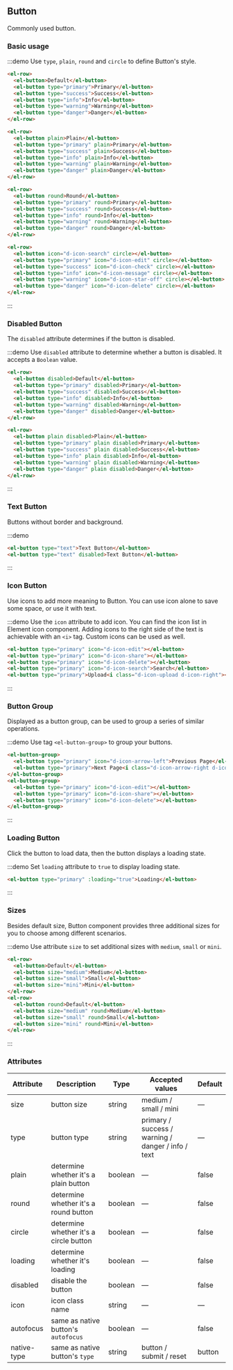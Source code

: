 ## Button

Commonly used button.

### Basic usage

:::demo Use `type`, `plain`, `round` and `circle` to define Button's style.

```html
<el-row>
  <el-button>Default</el-button>
  <el-button type="primary">Primary</el-button>
  <el-button type="success">Success</el-button>
  <el-button type="info">Info</el-button>
  <el-button type="warning">Warning</el-button>
  <el-button type="danger">Danger</el-button>
</el-row>

<el-row>
  <el-button plain>Plain</el-button>
  <el-button type="primary" plain>Primary</el-button>
  <el-button type="success" plain>Success</el-button>
  <el-button type="info" plain>Info</el-button>
  <el-button type="warning" plain>Warning</el-button>
  <el-button type="danger" plain>Danger</el-button>
</el-row>

<el-row>
  <el-button round>Round</el-button>
  <el-button type="primary" round>Primary</el-button>
  <el-button type="success" round>Success</el-button>
  <el-button type="info" round>Info</el-button>
  <el-button type="warning" round>Warning</el-button>
  <el-button type="danger" round>Danger</el-button>
</el-row>

<el-row>
  <el-button icon="d-icon-search" circle></el-button>
  <el-button type="primary" icon="d-icon-edit" circle></el-button>
  <el-button type="success" icon="d-icon-check" circle></el-button>
  <el-button type="info" icon="d-icon-message" circle></el-button>
  <el-button type="warning" icon="d-icon-star-off" circle></el-button>
  <el-button type="danger" icon="d-icon-delete" circle></el-button>
</el-row>
```
:::

### Disabled Button

The `disabled` attribute determines if the button is disabled.

:::demo Use `disabled` attribute to determine whether a button is disabled. It accepts a `Boolean` value.

```html
<el-row>
  <el-button disabled>Default</el-button>
  <el-button type="primary" disabled>Primary</el-button>
  <el-button type="success" disabled>Success</el-button>
  <el-button type="info" disabled>Info</el-button>
  <el-button type="warning" disabled>Warning</el-button>
  <el-button type="danger" disabled>Danger</el-button>
</el-row>

<el-row>
  <el-button plain disabled>Plain</el-button>
  <el-button type="primary" plain disabled>Primary</el-button>
  <el-button type="success" plain disabled>Success</el-button>
  <el-button type="info" plain disabled>Info</el-button>
  <el-button type="warning" plain disabled>Warning</el-button>
  <el-button type="danger" plain disabled>Danger</el-button>
</el-row>
```
:::

### Text Button

Buttons without border and background.

:::demo
```html
<el-button type="text">Text Button</el-button>
<el-button type="text" disabled>Text Button</el-button>
```
:::

### Icon Button

Use icons to add more meaning to Button. You can use icon alone to save some space, or use it with text.

:::demo Use the `icon` attribute to add icon. You can find the icon list in Element icon component. Adding icons to the right side of the text is achievable with an `<i>` tag. Custom icons can be used as well.

```html
<el-button type="primary" icon="d-icon-edit"></el-button>
<el-button type="primary" icon="d-icon-share"></el-button>
<el-button type="primary" icon="d-icon-delete"></el-button>
<el-button type="primary" icon="d-icon-search">Search</el-button>
<el-button type="primary">Upload<i class="d-icon-upload d-icon-right"></i></el-button>
```
:::

### Button Group

Displayed as a button group, can be used to group a series of similar operations.

:::demo Use tag `<el-button-group>` to group your buttons.

```html
<el-button-group>
  <el-button type="primary" icon="d-icon-arrow-left">Previous Page</el-button>
  <el-button type="primary">Next Page<i class="d-icon-arrow-right d-icon-right"></i></el-button>
</el-button-group>
<el-button-group>
  <el-button type="primary" icon="d-icon-edit"></el-button>
  <el-button type="primary" icon="d-icon-share"></el-button>
  <el-button type="primary" icon="d-icon-delete"></el-button>
</el-button-group>
```
:::

### Loading Button

Click the button to load data, then the button displays a loading state.

:::demo Set `loading` attribute to `true` to display loading state.

```html
<el-button type="primary" :loading="true">Loading</el-button>
```
:::

### Sizes

Besides default size, Button component provides three additional sizes for you to choose among different scenarios.

:::demo Use attribute `size` to set additional sizes with `medium`, `small` or `mini`.

```html
<el-row>
  <el-button>Default</el-button>
  <el-button size="medium">Medium</el-button>
  <el-button size="small">Small</el-button>
  <el-button size="mini">Mini</el-button>
</el-row>
<el-row>
  <el-button round>Default</el-button>
  <el-button size="medium" round>Medium</el-button>
  <el-button size="small" round>Small</el-button>
  <el-button size="mini" round>Mini</el-button>
</el-row>
```
:::

### Attributes
| Attribute      | Description    | Type      | Accepted values       | Default   |
|---------- |-------- |---------- |-------------  |-------- |
| size     | button size   | string  |   medium / small / mini            |    —     |
| type     | button type   | string    |   primary / success / warning / danger / info / text |     —    |
| plain     | determine whether it's a plain button   | boolean    | — | false   |
| round     | determine whether it's a round button   | boolean    | — | false   |
| circle     | determine whether it's a circle button   | boolean    | — | false   |
| loading   | determine whether it's loading   | boolean    | — | false   |
| disabled  | disable the button    | boolean   | —   | false   |
| icon  | icon class name | string   |  —  |  —  |
| autofocus  | same as native button's `autofocus` | boolean   |  —  |  false  |
| native-type | same as native button's `type` | string | button / submit / reset | button |